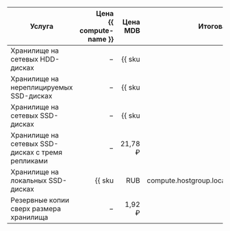 | Услуга                                  | Цена<br/>{{ compute-name }}                              | Цена MDB                                                               | Итоговая цена                                                          |
|-----------------------------------------|---------------------------------------------------------:|-----------------------------------------------------------------------:|-----------------------------------------------------------------------:|
| Хранилище на сетевых HDD-дисках         | −                                                        | {{ sku|RUB|mdb.cluster.network-hdd.mysql|month|string }}               | {{ sku|RUB|mdb.cluster.network-hdd.mysql|month|string }}               |
| Хранилище на нереплицируемых SSD-дисках | −                                                        | {{ sku|RUB|mdb.cluster.network-ssd-nonreplicated.mysql|month|string }} | {{ sku|RUB|mdb.cluster.network-ssd-nonreplicated.mysql|month|string }} |
| Хранилище на сетевых SSD-дисках         | −                                                        | {{ sku|RUB|mdb.cluster.network-nvme.mysql|month|string }}              | {{ sku|RUB|mdb.cluster.network-nvme.mysql|month|string }}              |
| Хранилище на сетевых SSD-дисках с тремя репликами | − | 21,78 ₽ | 21,78 ₽ |
| Хранилище на локальных SSD-дисках       | {{ sku|RUB|compute.hostgroup.localssd.v1|month|string }} | {{ sku|RUB|mdb.cluster.local-nvme.mysql.dedicated|month|string }}      | {{ sku|RUB|mdb.cluster.local-nvme.mysql|month|string }}                |
| Резервные копии сверх размера хранилища | −                                                        | 1,92 ₽                                                                 | 1,92 ₽                                                                 |
